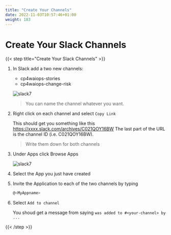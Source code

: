 ```yaml
---
title: "Create Your Channels"
date: 2022-11-03T10:57:46+01:00
weight: 183
---
```



# Create Your Slack Channels

{{< step title="Create Your Slack Channels" >}}




1. In Slack add a two new channels:
	* cp4waiops-stories
	* cp4waiops-change-risk

	![slack7](/cp4waiops-training/pics/slack/slack003.png)




	> You can name the channel whatever you want.


2. Right click on each channel and select `Copy Link`

	This should get you something like this https://xxxx.slack.com/archives/C021QOY16BW
	The last part of the URL is the channel ID (i.e. C021QOY16BW). 
	
	
	> Write them down for both channels


3. Under Apps click Browse Apps

	![slack7](/cp4waiops-training/pics/slack/slack013.png)


4. Select the App you just have created

5. Invite the Application to each of the two channels by typing

	```bash
	@<MyAppname>
	

6. Select `Add to channel`

	You shoud get a message from <MyAppname> saying `was added to #<your-channel> by ...`

{{< /step >}}

